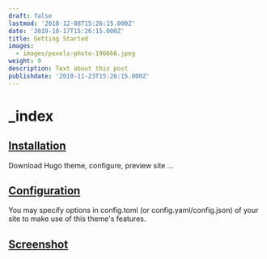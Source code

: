 ```yaml
---
draft: false
lastmod: '2018-12-08T15:26:15.000Z'
date: '2019-10-17T15:26:15.000Z'
title: Getting Started
images:
  - images/pexels-photo-196666.jpeg
weight: 9
description: Text about this post
publishdate: '2018-11-23T15:26:15.000Z'
---
```


# \_index

## [Installation](https://github.com/iot-arch/sbook/tree/f05540c5c5336c4ca3379be5c6fb01b2e713cbbe/content/getting-started/installation/README.md)

Download Hugo theme, configure, preview site ...

## [Configuration](https://github.com/iot-arch/sbook/tree/f05540c5c5336c4ca3379be5c6fb01b2e713cbbe/content/getting-started/configuration/README.md)

You may specify options in config.toml \(or config.yaml/config.json\) of your site to make use of this theme's features.

## [Screenshot](https://github.com/iot-arch/sbook/tree/f05540c5c5336c4ca3379be5c6fb01b2e713cbbe/content/getting-started/screenshot/README.md)

